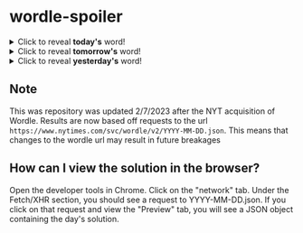 # wordle-spoiler

<details>
  <summary>Click to reveal <b>today's</b> word!</summary>
  <br>
  <b> march </b>
</details>

<details>
  <summary>Click to reveal <b>tomorrow's</b> word!</summary>
  <br>
  <b> stock </b>
</details>

<details>
  <summary>Click to reveal <b>yesterday's</b> word!</summary>
  <br>
  <b> every </b>
</details>

## Note
This was repository was updated 2/7/2023 after the NYT acquisition of Wordle. Results are now based off requests to the url `https://www.nytimes.com/svc/wordle/v2/YYYY-MM-DD.json`. This means that changes to the wordle url may result in future breakages

## How can I view the solution in the browser?
Open the developer tools in Chrome. Click on the "network" tab. Under the Fetch/XHR section, you should see a request to YYYY-MM-DD.json. If you click on that request and view the "Preview" tab, you will see a JSON object containing the day's solution.